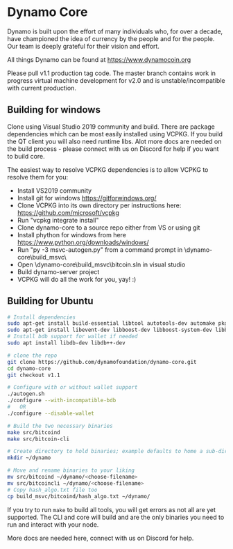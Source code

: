 # Dynamo Core

Dynamo is built upon the effort of many individuals who, for over a decade, have championed the idea of currency by the people and for the people.  Our team is deeply grateful for their vision and effort.


All things Dynamo can be found at https://www.dynamocoin.org

Please pull v1.1 production tag code.  The master branch contains work in progress virtual machine development for v2.0 and is unstable/incompatible with current production.

## Building for windows

Clone using Visual Studio 2019 community and build.  There are package dependencies which can be most easily installed using VCPKG.  If you build the QT client you will also need runtime libs.  Alot more docs are needed on the build process - please connect with us on Discord for help if you want to build core.

The easiest way to resolve VCPKG dependencies is to allow VCPKG to resolve them for you:

- Install VS2019 community
- Install git for windows https://gitforwindows.org/
- Clone VCPKG into its own directory per instructions here: https://github.com/microsoft/vcpkg
- Run "vcpkg integrate install"
- Clone dynamo-core to a source repo either from VS or using git
- Install phython for windows from here https://www.python.org/downloads/windows/
- Run "py -3 msvc-autogen.py" from a command prompt in <your dir>\dynamo-core\build_msvc\
- Open <your dir>\dynamo-core\build_msvc\bitcoin.sln in visual studio
- Build dynamo-server project
- VCPKG will do all the work for you, yay! :)

## Building for Ubuntu

```bash
# Install dependencies
sudo apt-get install build-essential libtool autotools-dev automake pkg-config bsdmainutils python3
sudo apt-get install libevent-dev libboost-dev libboost-system-dev libboost-filesystem-dev libboost-test-dev
# Install bdb support for wallet if needed
sudo apt install libdb-dev libdb++-dev

# clone the repo
git clone https://github.com/dynamofoundation/dynamo-core.git
cd dynamo-core
git checkout v1.1

# Configure with or without wallet support
./autogen.sh
./configure --with-incompatible-bdb
#   OR
./configure --disable-wallet

# Build the two necessary binaries
make src/bitcoind
make src/bitcoin-cli

# Create directory to hold binaries; example defaults to home a sub-directory
mkdir ~/dynamo

# Move and rename binaries to your liking
mv src/bitcoind ~/dynamo/<choose-filename>
mv src/bitcoincli ~/dynamo/<choose-filename>
# Copy hash_algo.txt file too
cp build_msvc/bitcoind/hash_algo.txt ~/dynamo/
```

If you try to run `make` to build all tools, you will get errors as not all are yet supported.  The CLI and core will build and are the only binaries you need to run and interact with your node.

More docs are needed here, connect with us on Discord for help.
